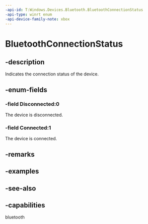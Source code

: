 ```yaml
---
-api-id: T:Windows.Devices.Bluetooth.BluetoothConnectionStatus
-api-type: winrt enum
-api-device-family-note: xbox
---
```


<!-- Enumeration syntax
public enum Windows.Devices.Bluetooth.BluetoothConnectionStatus : int
-->

# BluetoothConnectionStatus

## -description
Indicates the connection status of the device.

## -enum-fields
### -field Disconnected:0
The device is disconnected.

### -field Connected:1
The device is connected.


## -remarks

## -examples

## -see-also


## -capabilities
bluetooth
